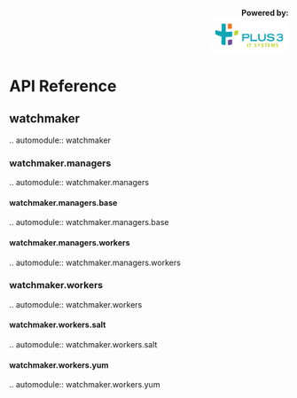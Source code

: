 <p align="right">
<b>Powered by:</b><br>
<a href="https://plus3it.com">
<img src="images/cropped-plus3it-logo-cmyk.png" width="140">
</a>
</p>

# API Reference

## watchmaker

.. automodule:: watchmaker

### watchmaker.managers

.. automodule:: watchmaker.managers

#### watchmaker.managers.base

.. automodule:: watchmaker.managers.base

#### watchmaker.managers.workers

.. automodule:: watchmaker.managers.workers

### watchmaker.workers

.. automodule:: watchmaker.workers

#### watchmaker.workers.salt

.. automodule:: watchmaker.workers.salt

#### watchmaker.workers.yum

.. automodule:: watchmaker.workers.yum
